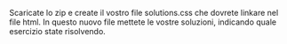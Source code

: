 Scaricate lo zip e create il vostro file solutions.css che dovrete linkare nel file html.
In questo nuovo file mettete le vostre soluzioni, indicando quale esercizio state risolvendo.